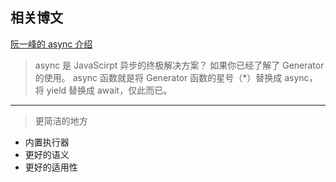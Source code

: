 ## 相关博文
[阮一峰的 async 介绍](http://www.ruanyifeng.com/blog/2015/05/async.html)

> async 是 JavaScirpt 异步的终极解决方案？
> 如果你已经了解了 Generator的使用。 async 函数就是将 Generator 函数的星号（*）替换成 async，将 yield 替换成 await，仅此而已。
-----

> 更简洁的地方
- 内置执行器
- 更好的语义
- 更好的适用性
